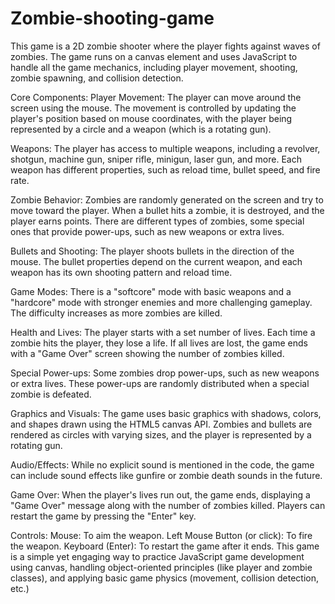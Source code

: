 # Zombie-shooting-game
This game is a 2D zombie shooter where the player fights against waves of zombies. The game runs on a canvas element and uses JavaScript to handle all the game mechanics, including player movement, shooting, zombie spawning, and collision detection.

Core Components:
Player Movement: The player can move around the screen using the mouse. The movement is controlled by updating the player's position based on mouse coordinates, with the player being represented by a circle and a weapon (which is a rotating gun).

Weapons: The player has access to multiple weapons, including a revolver, shotgun, machine gun, sniper rifle, minigun, laser gun, and more. Each weapon has different properties, such as reload time, bullet speed, and fire rate.

Zombie Behavior: Zombies are randomly generated on the screen and try to move toward the player. When a bullet hits a zombie, it is destroyed, and the player earns points. There are different types of zombies, some special ones that provide power-ups, such as new weapons or extra lives.

Bullets and Shooting: The player shoots bullets in the direction of the mouse. The bullet properties depend on the current weapon, and each weapon has its own shooting pattern and reload time.

Game Modes: There is a "softcore" mode with basic weapons and a "hardcore" mode with stronger enemies and more challenging gameplay. The difficulty increases as more zombies are killed.

Health and Lives: The player starts with a set number of lives. Each time a zombie hits the player, they lose a life. If all lives are lost, the game ends with a "Game Over" screen showing the number of zombies killed.

Special Power-ups: Some zombies drop power-ups, such as new weapons or extra lives. These power-ups are randomly distributed when a special zombie is defeated.

Graphics and Visuals: The game uses basic graphics with shadows, colors, and shapes drawn using the HTML5 canvas API. Zombies and bullets are rendered as circles with varying sizes, and the player is represented by a rotating gun.

Audio/Effects: While no explicit sound is mentioned in the code, the game can include sound effects like gunfire or zombie death sounds in the future.

Game Over:
When the player's lives run out, the game ends, displaying a "Game Over" message along with the number of zombies killed. Players can restart the game by pressing the "Enter" key.

Controls:
Mouse: To aim the weapon.
Left Mouse Button (or click): To fire the weapon.
Keyboard (Enter): To restart the game after it ends.
This game is a simple yet engaging way to practice JavaScript game development using canvas, handling object-oriented principles (like player and zombie classes), and applying basic game physics (movement, collision detection, etc.)
